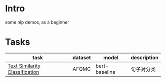 # Intro
some nlp demos, as a beginner 
# Tasks
|task   |  dataset | model  | description  |
|---|---|---|---|
| <a href="afqmc-TextSimilarity">Text Similarity Classification</a>  | AFQMC  | bert-baseline  | 句子对分类  |
